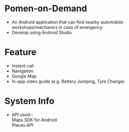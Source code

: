 # Pomen-on-Demand
- An Android application that can find nearby automobile workshops/mechanics in case of emergency
- Develop using Android Studio

# Feature
- Instant call 
- Navigation
- Google Map
- In-app video guide (e.g. Battery Jumping, Tyre Change)

# System Info
- API used:- <br> Maps SDK for Android <br> Places API

